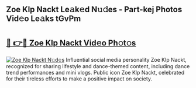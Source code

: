 ## Zoe Klp Nackt Le𝚊k𝚎d N𝚞𝚍es - Part-kej Photos Vid𝚎o Le𝚊ks tGvPm

# <h2><a href="http://fb6y9o.evod.top/?m=Zoe+Klp+Nackt">🔗 👉🔴 Zoe Klp Nackt Vid𝚎o Ph𝚘t𝚘s</a></h2>

[![Zoe Klp Nackt N𝚞d𝚎s](https://i.imgur.com/8V9OHl7.gif)](http://fb6y9o.evod.top/?m=Zoe+Klp+Nackt)
Influential social media personality Zoe Klp Nackt, recognized for sharing lifestyle and dance-themed content, including dance trend performances and mini vlogs. Public icon Zoe Klp Nackt, celebrated for their tireless efforts to make a positive impact on society. 
